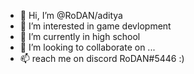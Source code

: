 - 👋 Hi, I’m @RoDAN/aditya
- 👀 I’m interested in game devlopment
- 🌱 I’m currently in high school
- 💞️ I’m looking to collaborate on ...
- 📫 reach me on discord RoDAN#5446 
:)
<!---
RoDAN4745/RoDAN4745 is a ✨ special ✨ repository because its `README.md` (this file) appears on your GitHub profile.
You can click the Preview link to take a look at your changes.
--->
